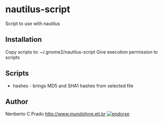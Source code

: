 nautilus-script
===============

Script to use with nautilus

Installation
-----------

Copy scripts to: ~/.gnome2/nautilus-script
Give execution permission to scripts

Scripts
-------

* hashes - brings MD5 and SHA1 hashes from selected file

Author
------

Neriberto C.Prado <http://www.mundolivre.eti.br> [![endorse](https://api.coderwall.com/neriberto/endorsecount.png)](https://coderwall.com/neriberto)
